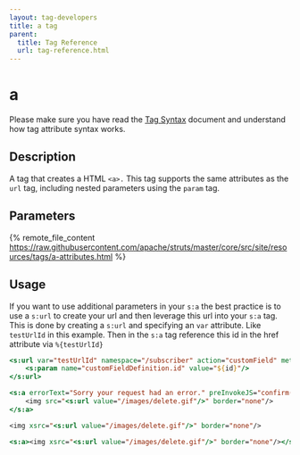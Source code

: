 ```yaml
---
layout: tag-developers
title: a tag
parent:
  title: Tag Reference
  url: tag-reference.html
---
```


# a

Please make sure you have read the [Tag Syntax](tag-syntax) document and understand how tag attribute syntax works.

## Description

A tag that creates a HTML `<a>.` This tag supports the same attributes as the `url` tag, including nested parameters 
using the `param` tag.
 
## Parameters

{% remote_file_content https://raw.githubusercontent.com/apache/struts/master/core/src/site/resources/tags/a-attributes.html %}

## Usage

If you want to use additional parameters in your `s:a` the best practice is to use a `s:url` to create your url and then 
leverage this url into your `s:a` tag. This is done by creating a `s:url` and specifying an `var` attribute. Like `testUrlId` 
in this example. Then in the `s:a` tag reference this id in the href attribute via `%{testUrlId}`

```jsp
<s:url var="testUrlId" namespace="/subscriber" action="customField" method="delete">
    <s:param name="customFieldDefinition.id" value="${id}"/>
</s:url>

<s:a errorText="Sorry your request had an error." preInvokeJS="confirm('Are you sure you want to delete this item?')" href="%{testUrlId}">
    <img src="<s:url value="/images/delete.gif"/>" border="none"/>
</s:a>

<img xsrc="<s:url value="/images/delete.gif"/>" border="none"/>

<s:a><img xsrc="<s:url value="/images/delete.gif"/>" border="none"/></s:a>  
```

